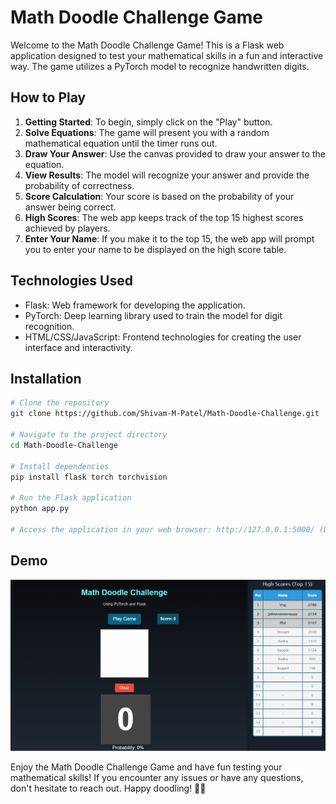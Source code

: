# Math Doodle Challenge Game

Welcome to the Math Doodle Challenge Game! This is a Flask web application designed to test your mathematical skills in a fun and interactive way. The game utilizes a PyTorch model to recognize handwritten digits. 

## How to Play

1. **Getting Started**: To begin, simply click on the "Play" button.
2. **Solve Equations**: The game will present you with a random mathematical equation until the timer runs out.
3. **Draw Your Answer**: Use the canvas provided to draw your answer to the equation.
4. **View Results**: The model will recognize your answer and provide the probability of correctness.
5. **Score Calculation**: Your score is based on the probability of your answer being correct.
6. **High Scores**: The web app keeps track of the top 15 highest scores achieved by players.
7. **Enter Your Name**: If you make it to the top 15, the web app will prompt you to enter your name to be displayed on the high score table.

## Technologies Used

- Flask: Web framework for developing the application.
- PyTorch: Deep learning library used to train the model for digit recognition.
- HTML/CSS/JavaScript: Frontend technologies for creating the user interface and interactivity.

## Installation

```bash
# Clone the repository
git clone https://github.com/Shivam-M-Patel/Math-Doodle-Challenge.git

# Navigate to the project directory
cd Math-Doodle-Challenge

# Install dependencies
pip install flask torch torchvision

# Run the Flask application
python app.py

# Access the application in your web browser: http://127.0.0.1:5000/ (Default Flask development port)
```
## Demo
![Demo GIF](./demo/Math-Doodle.gif)


Enjoy the Math Doodle Challenge Game and have fun testing your mathematical skills! If you encounter any issues or have any questions, don't hesitate to reach out. Happy doodling! 🎨🧠